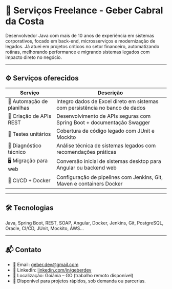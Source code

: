 
# 💼 Serviços Freelance - Geber Cabral da Costa

Desenvolvedor Java com mais de 10 anos de experiência em sistemas corporativos, focado em back-end, microsserviços e modernização de legados. Já atuei em projetos críticos no setor financeiro, automatizando rotinas, melhorando performance e migrando sistemas legados com impacto direto no negócio.

---

## ⚙️ Serviços oferecidos

| Serviço                      | Descrição                                                                 |
|-----------------------------|---------------------------------------------------------------------------|
| 🔄 Automação de planilhas   | Integro dados de Excel direto em sistemas com persistência no banco de dados |
| 📡 Criação de APIs REST     | Desenvolvimento de APIs seguras com Spring Boot + documentação Swagger     |
| 🧪 Testes unitários         | Cobertura de código legado com JUnit e Mockito                            |
| 🧱 Diagnóstico técnico      | Análise técnica de sistemas legados com recomendações práticas             |
| 🖥 Migração para web        | Conversão inicial de sistemas desktop para Angular ou backend web          |
| 🚀 CI/CD + Docker           | Configuração de pipelines com Jenkins, Git, Maven e containers Docker      |

---

## 🛠 Tecnologias

Java, Spring Boot, REST, SOAP, Angular, Docker, Jenkins, Git, PostgreSQL, Oracle, CI/CD, JUnit, Mockito, AWS...

---

## 📬 Contato

- 📧 Email: geber.dev@gmail.com  
- 🔗 LinkedIn: [linkedin.com/in/geberdev](https://www.linkedin.com/in/geberdev)  
- 📍 Localização: Goiânia – GO (trabalho remoto disponível)  
- 📅 Disponível para projetos rápidos, sob demanda ou parcerias.

